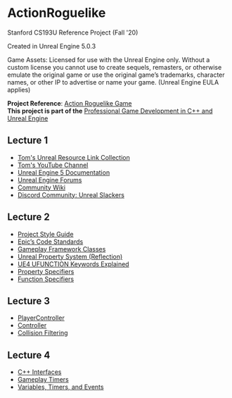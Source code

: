 # ActionRoguelike
Stanford CS193U Reference Project (Fall '20)

Created in Unreal Engine 5.0.3

Game Assets: Licensed for use with the Unreal Engine only. Without a custom license you cannot use to create sequels, remasters, or otherwise emulate the original game or use the original game’s trademarks, character names, or other IP to advertise or name your game. (Unreal Engine EULA applies)

**Project Reference**:  [Action Roguelike Game](https://github.com/tomlooman/ActionRoguelike)  
**This project is part of the** [Professional Game Development in C++ and Unreal Engine](https://courses.tomlooman.com/p/unrealengine-cpp?coupon_code=COMMUNITY15&src=github)

## Lecture 1
- [Tom's Unreal Resource Link Collection](https://www.tomlooman.com/unreal-engine-resources/)
- [Tom's YouTube Channel](https://www.youtube.com/c/TomLooman1)
- [Unreal Engine 5 Documentation](https://docs.unrealengine.com/5.0/en-US/)
- [Unreal Engine Forums](https://forums.unrealengine.com/)
- [Community Wiki](https://unrealcommunity.wiki/)
- [Discord Community: Unreal Slackers](https://unrealslackers.org/)

## Lecture 2
- [Project Style Guide](https://github.com/Allar/ue5-style-guide)
- [Epic’s Code Standards](https://docs.unrealengine.com/5.0/en-US/epic-cplusplus-coding-standard-for-unreal-engine/)
- [Gameplay Framework Classes](https://www.tomlooman.com/unreal-engine-gameplay-framework/)
- [Unreal Property System (Reflection)](https://www.unrealengine.com/en-US/blog/unreal-property-system-reflection)
- [UE4 UFUNCTION Keywords Explained](https://www.tomlooman.com/unreal-engine-ufunction-specifiers/)
- [Property Specifiers](https://docs.unrealengine.com/5.0/en-US/unreal-engine-uproperty-specifiers/)
- [Function Specifiers](https://docs.unrealengine.com/5.0/en-US/function-specifiers/)

## Lecture 3
- [PlayerController](https://docs.unrealengine.com/4.27/en-US/InteractiveExperiences/Framework/Controller/PlayerController/)
- [Controller](https://docs.unrealengine.com/4.27/en-US/InteractiveExperiences/Framework/Controller/)
- [Collision Filtering](https://www.unrealengine.com/en-US/blog/collision-filtering)

## Lecture 4
- [C++ Interfaces](https://docs.unrealengine.com/5.0/en-US/interfaces-in-unreal-engine/)
- [Gameplay Timers](https://docs.unrealengine.com/4.27/en-US/ProgrammingAndScripting/ProgrammingWithCPP/UnrealArchitecture/Timers/)
- [Variables, Timers, and Events](https://docs.unrealengine.com/4.27/en-US/ProgrammingAndScripting/ProgrammingWithCPP/CPPTutorials/VariablesTimersEvents/)
